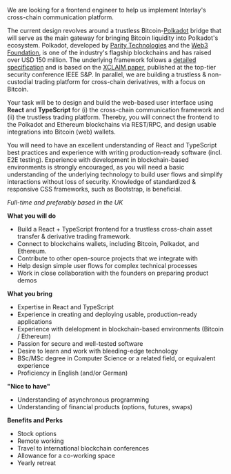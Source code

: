 

We are looking for a frontend engineer to help us implement Interlay's cross-chain communication platform. 

The current design revolves around a trustless Bitcoin-[Polkadot](https://polkadot.network/) bridge that will serve as the main gateway for bringing Bitcoin liquidity into Polkadot's ecosystem. Polkadot, developed by [Parity Technologies](https://www.parity.io/) and the [Web3 Foundation](https://web3.foundation/), is one of the industry's flagship blockchains and has raised over USD 150 million. 
The underlying framework follows a [detailed specification](https://interlay.gitlab.io/polkabtc-spec/index.html) and is based on the [XCLAIM paper](https://eprint.iacr.org/2018/643.pdf), published at the top-tier security conference IEEE S&amp;P. In parallel, we are building a trustless &amp; non-custodial trading platform for cross-chain derivatives, with a focus on Bitcoin. 

Your task will be to design and build the web-based user interface using **React** and **TypeScript** for (i) the cross-chain communication framework and (ii) the trustless trading platform. Thereby, you will connect the frontend to the Polkadot and Ethereum blockchains via REST/RPC, and design usable integrations into Bitcoin (web) wallets.  

You will need to have an excellent understanding of React and TypeScript best practices and experience with writing production-ready software (incl. E2E testing). Experience with development in blockchain-based environments is strongly encouraged, as you will need a basic understanding of the underlying technology to build user flows and simplify interactions without loss of security. Knowledge of standardized &amp; responsive CSS frameworks, such as Bootstrap, is beneficial.

*Full-time and preferably based in the UK*

**What you will do**
* Build a React + TypeScript frontend for a trustless cross-chain asset transfer &amp; derivative trading framework. 
* Connect to blockchains wallets, including Bitcoin, Polkadot, and Ethereum. 
* Contribute to other open-source projects that we integrate with
* Help design simple user flows for complex technical processes
* Work in close collaboration with the founders on preparing product demos

**What you bring**
* Expertise in React and TypeScript
* Experience in creating and deploying usable, production-ready applications
* Experience with delelopment in blockchain-based environments (Bitcoin / Ethereum)
* Passion for secure and well-tested software
* Desire to learn and work with bleeding-edge technology
* BSc/MSc degree in Computer Science or a related field, or equivalent experience
* Proficiency in English (and/or German)

**"Nice to have"**
* Understanding of asynchronous programming
* Understanding of financial products (options, futures, swaps)

**Benefits and Perks**
* Stock options
* Remote working
* Travel to international blockchain conferences
* Allowance for a co-working space
* Yearly retreat

